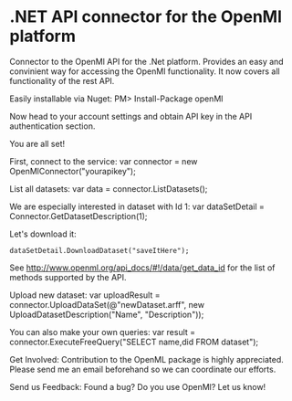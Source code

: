 # .NET API connector for the OpenMl platform

Connector to the OpenMl API for the .Net platform. Provides an easy and convinient way for accessing the OpenMl functionality.
It now covers all functionality of the rest API.

Easily installable via Nuget:
PM> Install-Package openMl

Now head to your account settings and obtain API key in the API authentication section.

You are all set!

First, connect to the service:
var connector = new OpenMlConnector("yourapikey");</br>

List all datasets:
var data = connector.ListDatasets();</br>

We are especially interested in dataset with Id 1:
var dataSetDetail = Connector.GetDatasetDescription(1);</br>

Let's download it:
```
dataSetDetail.DownloadDataset("saveItHere");
```

See http://www.openml.org/api_docs/#!/data/get_data_id for the list of methods supported by the API.

Upload new dataset:
var uploadResult = connector.UploadDataSet(@"newDataset.arff",
                new UploadDatasetDescription("Name", "Description"));

You can also make your own queries:
var result = connector.ExecuteFreeQuery("SELECT name,did FROM dataset");

Get Involved:
Contribution to the OpenML package is highly appreciated. 
Please send me an email beforehand so we can coordinate our efforts.


Send us Feedback:
Found a bug? Do you use OpenMl? Let us know! 
